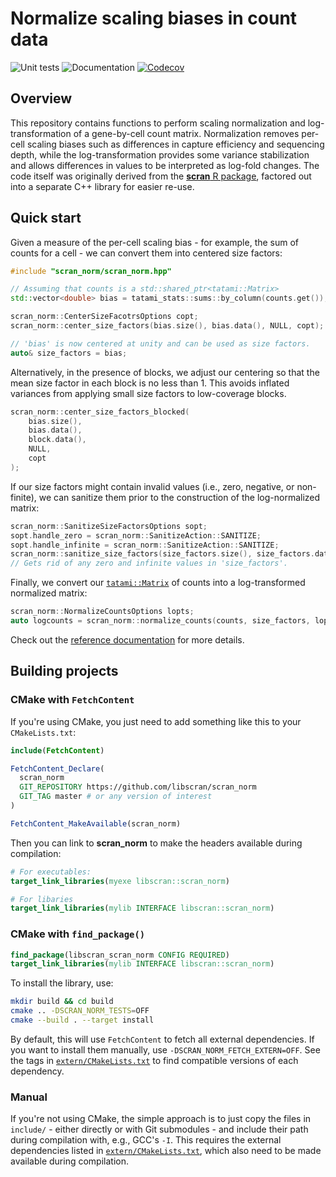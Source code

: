 # Normalize scaling biases in count data

![Unit tests](https://github.com/libscran/scran_norm/actions/workflows/run-tests.yaml/badge.svg)
![Documentation](https://github.com/libscran/scran_norm/actions/workflows/doxygenate.yaml/badge.svg)
[![Codecov](https://codecov.io/gh/libscran/scran_norm/graph/badge.svg?token=JWV0I4WJX2)](https://codecov.io/gh/libscran/scran_norm)

## Overview

This repository contains functions to perform scaling normalization and log-transformation of a gene-by-cell count matrix.
Normalization removes per-cell scaling biases such as differences in capture efficiency and sequencing depth,
while the log-transformation provides some variance stabilization and allows differences in values to be interpreted as log-fold changes. 
The code itself was originally derived from the [**scran** R package](https://bioconductor.org/packages/scran),
factored out into a separate C++ library for easier re-use.

## Quick start

Given a measure of the per-cell scaling bias - for example, the sum of counts for a cell -
we can convert them into centered size factors:

```cpp
#include "scran_norm/scran_norm.hpp"

// Assuming that counts is a std::shared_ptr<tatami::Matrix>
std::vector<double> bias = tatami_stats::sums::by_column(counts.get()); 

scran_norm::CenterSizeFacotrsOptions copt;
scran_norm::center_size_factors(bias.size(), bias.data(), NULL, copt);

// 'bias' is now centered at unity and can be used as size factors.
auto& size_factors = bias;
```

Alternatively, in the presence of blocks, we adjust our centering so that the mean size factor in each block is no less than 1.
This avoids inflated variances from applying small size factors to low-coverage blocks.

```cpp
scran_norm::center_size_factors_blocked(
    bias.size(), 
    bias.data(), 
    block.data(), 
    NULL, 
    copt
);
```

If our size factors might contain invalid values (i.e., zero, negative, or non-finite),
we can sanitize them prior to the construction of the log-normalized matrix:

```cpp
scran_norm::SanitizeSizeFactorsOptions sopt;
sopt.handle_zero = scran_norm::SanitizeAction::SANITIZE;
sopt.handle_infinite = scran_norm::SanitizeAction::SANITIZE;
scran_norm::sanitize_size_factors(size_factors.size(), size_factors.data(), sopt);
// Gets rid of any zero and infinite values in 'size_factors'.
```

Finally, we convert our [`tatami::Matrix`](https://github.com/tatami-inc/tatami) of counts into a log-transformed normalized matrix:

```cpp
scran_norm::NormalizeCountsOptions lopts;
auto logcounts = scran_norm::normalize_counts(counts, size_factors, lopt);
```

Check out the [reference documentation](https://libscran.github.io/scran_norm) for more details.

## Building projects

### CMake with `FetchContent`

If you're using CMake, you just need to add something like this to your `CMakeLists.txt`:

```cmake
include(FetchContent)

FetchContent_Declare(
  scran_norm
  GIT_REPOSITORY https://github.com/libscran/scran_norm
  GIT_TAG master # or any version of interest
)

FetchContent_MakeAvailable(scran_norm)
```

Then you can link to **scran_norm** to make the headers available during compilation:

```cmake
# For executables:
target_link_libraries(myexe libscran::scran_norm)

# For libaries
target_link_libraries(mylib INTERFACE libscran::scran_norm)
```

### CMake with `find_package()`

```cmake
find_package(libscran_scran_norm CONFIG REQUIRED)
target_link_libraries(mylib INTERFACE libscran::scran_norm)
```

To install the library, use:

```sh
mkdir build && cd build
cmake .. -DSCRAN_NORM_TESTS=OFF
cmake --build . --target install
```

By default, this will use `FetchContent` to fetch all external dependencies.
If you want to install them manually, use `-DSCRAN_NORM_FETCH_EXTERN=OFF`.
See the tags in [`extern/CMakeLists.txt`](extern/CMakeLists.txt) to find compatible versions of each dependency.

### Manual

If you're not using CMake, the simple approach is to just copy the files in `include/` - either directly or with Git submodules - and include their path during compilation with, e.g., GCC's `-I`.
This requires the external dependencies listed in [`extern/CMakeLists.txt`](extern/CMakeLists.txt), which also need to be made available during compilation.
